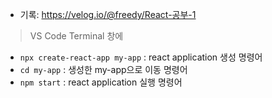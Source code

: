- 기록: https://velog.io/@freedy/React-공부-1

> VS Code Terminal 창에
- `npx create-react-app my-app` : react application 생성 명령어
- `cd my-app` : 생성한 my-app으로 이동 명령어
- `npm start` : react application 실행 명령어
